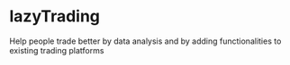 # lazyTrading
Help people trade better by data analysis and by adding functionalities to existing trading platforms
